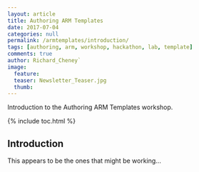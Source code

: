 ```yaml
---
layout: article
title: Authoring ARM Templates
date: 2017-07-04
categories: null
permalink: /armtemplates/introduction/
tags: [authoring, arm, workshop, hackathon, lab, template]
comments: true
author: Richard_Cheney`
image:
  feature: 
  teaser: Newsletter_Teaser.jpg
  thumb: 
---
```

Introduction to the Authoring ARM Templates workshop.


{% include toc.html %}

## Introduction
 
This appears to be the ones that might be working...
